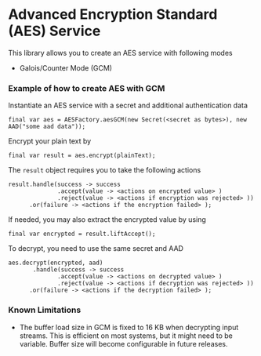 # Advanced Encryption Standard (AES) Service
This library allows you to create an AES service with following modes
- Galois/Counter Mode (GCM)

### Example of how to create AES with GCM
Instantiate an AES service with a secret and additional authentication data
```
final var aes = AESFactory.aesGCM(new Secret(<secret as bytes>), new AAD("some aad data"));
```

Encrypt your plain text by
```
final var result = aes.encrypt(plainText);
```

The `result` object requires you to take the following actions
```
result.handle(success -> success
              .accept(value -> <actions on encrypted value> )
              .reject(value -> <actions if encryption was rejected> ))
      .or(failure -> <actions if the encryption failed> );
```

If needed, you may also extract the encrypted value by using
```
final var encrypted = result.liftAccept();
```

To decrypt, you need to use the same secret and AAD
```
aes.decrypt(encrypted, aad)
       .handle(success -> success
              .accept(value -> <actions on decrypted value> )
              .reject(value -> <actions if decryption was rejected> ))
      .or(failure -> <actions if the decryption failed> );
```

### Known Limitations
- The buffer load size in GCM is fixed to 16 KB when decrypting input streams. This is efficient on most 
  systems, but it might need to be variable. Buffer size will become configurable in future releases.